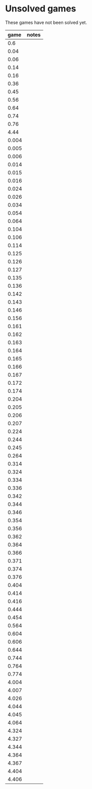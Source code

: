 # Unsolved games

These games have not been solved yet.

game   | notes
:---   | -----
0.6    |
0.04   |
0.06   |
0.14   |
0.16   |
0.36   |
0.45   |
0.56   |
0.64   |
0.74   |
0.76   |
4.44   |
0.004  |
0.005  |
0.006  |
0.014  |
0.015  |
0.016  |
0.024  |
0.026  |
0.034  |
0.054  |
0.064  |
0.104  |
0.106  |
0.114  |
0.125  |
0.126  |
0.127  |
0.135  |
0.136  |
0.142  |
0.143  |
0.146  |
0.156  |
0.161  |
0.162  |
0.163  |
0.164  |
0.165  |
0.166  |
0.167  |
0.172  |
0.174  |
0.204  |
0.205  |
0.206  |
0.207  |
0.224  |
0.244  |
0.245  |
0.264  |
0.314  |
0.324  |
0.334  |
0.336  |
0.342  |
0.344  |
0.346  |
0.354  |
0.356  |
0.362  |
0.364  |
0.366  |
0.371  |
0.374  |
0.376  |
0.404  |
0.414  |
0.416  |
0.444  |
0.454  |
0.564  |
0.604  |
0.606  |
0.644  |
0.744  |
0.764  |
0.774  |
4.004  |
4.007  |
4.026  |
4.044  |
4.045  |
4.064  |
4.324  |
4.327  |
4.344  |
4.364  |
4.367  |
4.404  |
4.406  |
